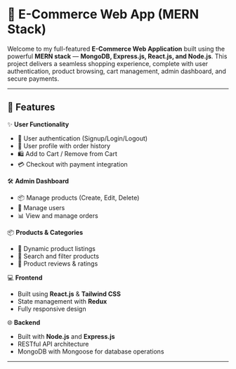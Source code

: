 # 🛒 E-Commerce Web App (MERN Stack)

Welcome to my full-featured **E-Commerce Web Application** built using the powerful **MERN stack** — **MongoDB, Express.js, React.js, and Node.js**. This project delivers a seamless shopping experience, complete with user authentication, product browsing, cart management, admin dashboard, and secure payments.

---

## 🚀 Features

✨ **User Functionality**
- 🔐 User authentication (Signup/Login/Logout)
- 👤 User profile with order history
- 🛍️ Add to Cart / Remove from Cart
- 💳 Checkout with payment integration

🛠️ **Admin Dashboard**
- 📦 Manage products (Create, Edit, Delete)
- 👥 Manage users
- 📊 View and manage orders

📦 **Products & Categories**
- 🧾 Dynamic product listings
- 🔎 Search and filter products
- 🌟 Product reviews & ratings

💻 **Frontend**
- Built using **React.js** & **Tailwind CSS**
- State management with **Redux**
- Fully responsive design

🌐 **Backend**
- Built with **Node.js** and **Express.js**
- RESTful API architecture
- MongoDB with Mongoose for database operations

---
